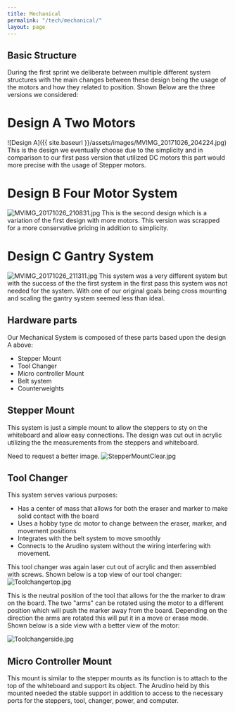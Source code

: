 ```yaml
---
title: Mechanical
permalink: "/tech/mechanical/"
layout: page
---
```


## Basic Structure
During the first sprint we deliberate between multiple different system structures with the main changes between these design being the usage of the motors and how they related to position. Shown Below are the three versions we considered:

# Design A Two Motors
![Design A]({{ site.baseurl }}/assets/images/MVIMG_20171026_204224.jpg)
This is the design we eventually choose due to the simplicity and in comparison to our first pass version that utilized DC motors this part would more precise with the usage of Stepper motors.

# Design B Four Motor System
![MVIMG_20171026_210831.jpg](/uploads/MVIMG_20171026_210831.jpg)
This is the second design which is a variation of the first design with more motors. This version was scrapped for a more conservative pricing in addition to simplicity.

# Design C Gantry System
![MVIMG_20171026_211311.jpg](/uploads/MVIMG_20171026_211311.jpg)
This system was a very different system but with the success of the the first system in the first pass this system was not needed for the system. With one of our original goals being cross mounting and scaling the gantry system seemed less than ideal.

## Hardware parts
Our Mechanical System is composed of these parts based upon the design A above:
* Stepper Mount
* Tool Changer
* Micro controller Mount
* Belt system
* Counterweights

## Stepper Mount

This system is just a simple mount to allow the steppers to sty on the whiteboard and allow easy connections. The design was cut out in acrylic utilizing the the measurements from the steppers and whiteboard.

Need to request a better image.
![StepperMountClear.jpg](/uploads/StepperMountClear.jpg)


## Tool Changer
This system serves various purposes:
* Has a center of mass that allows for both the eraser and marker to make solid contact with the board
* Uses a hobby type dc motor to change between the eraser, marker, and movement positions
* Integrates with the belt system to move smoothly
* Connects to the Arudino system without the wiring interfering with movement.

This tool changer was again laser cut out of acrylic and then assembled with screws. Shown below is a top view of our tool changer:
![Toolchangertop.jpg](/uploads/Toolchangertop.jpg)

This is the neutral position of the tool that allows for the the marker to draw on the board.  The two "arms" can be rotated using the motor to a different position which will push the marker away from the board. Depending on the direction the arms are rotated this will put it in a move or erase mode. Shown below is a side view with a better view of the motor:

![Toolchangerside.jpg](/uploads/Toolchangerside.jpg)

## Micro Controller Mount

This mount is similar to the stepper mounts as its function is to attach to the top of the whiteboard and support its object. The Arudino held by this mounted needed the stable support in addition to access to the necessary ports for the steppers, tool, changer, power, and computer.








